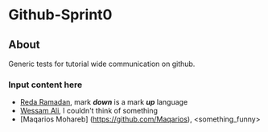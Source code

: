 # Github-Sprint0

## About 
Generic tests for tutorial wide communication on github.

  ### Input content here
  - [Reda Ramadan](https://github.com/Logician724), mark **_down_** is a mark **_up_** language 
  - [Wessam Ali](https://github.com/wessam611), I couldn't think of something 
  - [Maqarios Mohareb] (https://github.com/Maqarios), <something_funny> 